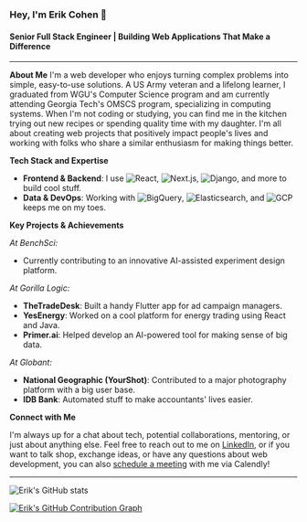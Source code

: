### Hey, I'm Erik Cohen 👋

#### Senior Full Stack Engineer | Building Web Applications That Make a Difference

---

**About Me**
I'm a web developer who enjoys turning complex problems into simple, easy-to-use solutions.
A US Army veteran and a lifelong learner, I graduated from WGU's Computer Science program and am currently attending Georgia Tech's OMSCS program, specializing in computing systems. When I'm not coding or studying, you can find me in the kitchen trying out new recipes or spending quality time with my daughter.
I'm all about creating web projects that positively impact people's lives and working with folks who share a similar enthusiasm for making things better.

**Tech Stack and Expertise**

- **Frontend & Backend**: I use ![React](https://img.shields.io/badge/-React-black?style=flat-square&logo=react), ![Next.js](https://img.shields.io/badge/-Next.js-black?style=flat-square&logo=next.js), ![Django](https://img.shields.io/badge/-Django-black?style=flat-square&logo=django), and more to build cool stuff. 
- **Data & DevOps**: Working with ![BigQuery](https://img.shields.io/badge/-BigQuery-black?style=flat-square&logo=google-cloud), ![Elasticsearch](https://img.shields.io/badge/-Elasticsearch-black?style=flat-square&logo=elasticsearch), and ![GCP](https://img.shields.io/badge/-GCP-black?style=flat-square&logo=google-cloud) keeps me on my toes.

**Key Projects & Achievements**

*At BenchSci:*
- Currently contributing to an innovative AI-assisted experiment design platform.

*At Gorilla Logic:*

- **TheTradeDesk**: Built a handy Flutter app for ad campaign managers.
- **YesEnergy**: Worked on a cool platform for energy trading using React and Java.
- **Primer.ai**: Helped develop an AI-powered tool for making sense of big data.

*At Globant:*

- **National Geographic (YourShot)**: Contributed to a major photography platform with a big user base.
- **IDB Bank**: Automated stuff to make accountants' lives easier.

**Connect with Me**

I'm always up for a chat about tech, potential collaborations, mentoring, or just about anything else. Feel free to reach out to me on [LinkedIn](www.linkedin.com/in/erik-cohen-dev), or if you want to talk shop, exchange ideas, or have any questions about web development, you can also [schedule a meeting](https://calendly.com/erik-cohen-dev) with me via Calendly!

---

![Erik's GitHub stats](https://github-readme-stats.vercel.app/api?username=ErikCohenDev&show_icons=true&theme=radical)

[![Erik's GitHub Contribution Graph](https://github-readme-activity-graph.vercel.app/graph?username=ErikCohenDev&bg_color=0b0a0a&color=e6e6e6&line=546187&point=7cb1e9&area=true&hide_border=true)](https://github.com/ashutosh00710/github-readme-activity-graph)
